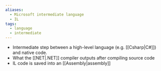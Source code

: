 ```yaml
---
aliases:
  - Microsoft intermediate language
  - IL
tags:
  - language
  - intermediate
---
```

- Intermediate step between a high-level language (e.g. [[Csharp|C#]]) and native code.
- What the [[NET|.NET]] compiler outputs after compiling source code
- IL code is saved into an [[Assembly|assembly]]